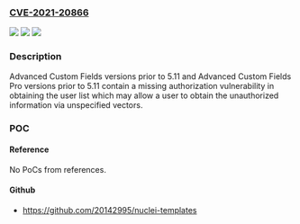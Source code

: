 ### [CVE-2021-20866](https://cve.mitre.org/cgi-bin/cvename.cgi?name=CVE-2021-20866)
![](https://img.shields.io/static/v1?label=Product&message=Advanced%20Custom%20Fields%20and%20Advanced%20Custom%20Fields%20Pro&color=blue)
![](https://img.shields.io/static/v1?label=Version&message=versions%20prior%20to%205.11%20&color=brightgreen)
![](https://img.shields.io/static/v1?label=Vulnerability&message=Missing%20authorization&color=brightgreen)

### Description

Advanced Custom Fields versions prior to 5.11 and Advanced Custom Fields Pro versions prior to 5.11 contain a missing authorization vulnerability in obtaining the user list which may allow a user to obtain the unauthorized information via unspecified vectors.

### POC

#### Reference
No PoCs from references.

#### Github
- https://github.com/20142995/nuclei-templates

